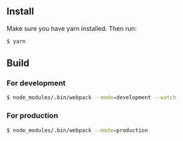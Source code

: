 ## Install

Make sure you have yarn installed. Then run:

```bash
$ yarn
```

## Build

### For development

```bash
$ node_modules/.bin/webpack --mode=development --watch
```

### For production

```bash
$ node_modules/.bin/webpack --mode=production
```